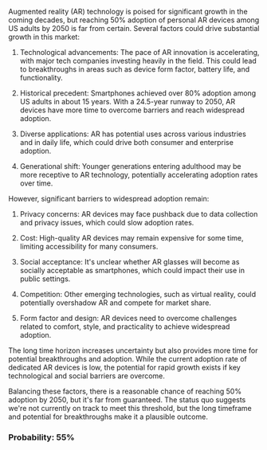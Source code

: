 Augmented reality (AR) technology is poised for significant growth in the coming decades, but reaching 50% adoption of personal AR devices among US adults by 2050 is far from certain. Several factors could drive substantial growth in this market:

1. Technological advancements: The pace of AR innovation is accelerating, with major tech companies investing heavily in the field. This could lead to breakthroughs in areas such as device form factor, battery life, and functionality.

2. Historical precedent: Smartphones achieved over 80% adoption among US adults in about 15 years. With a 24.5-year runway to 2050, AR devices have more time to overcome barriers and reach widespread adoption.

3. Diverse applications: AR has potential uses across various industries and in daily life, which could drive both consumer and enterprise adoption.

4. Generational shift: Younger generations entering adulthood may be more receptive to AR technology, potentially accelerating adoption rates over time.

However, significant barriers to widespread adoption remain:

1. Privacy concerns: AR devices may face pushback due to data collection and privacy issues, which could slow adoption rates.

2. Cost: High-quality AR devices may remain expensive for some time, limiting accessibility for many consumers.

3. Social acceptance: It's unclear whether AR glasses will become as socially acceptable as smartphones, which could impact their use in public settings.

4. Competition: Other emerging technologies, such as virtual reality, could potentially overshadow AR and compete for market share.

5. Form factor and design: AR devices need to overcome challenges related to comfort, style, and practicality to achieve widespread adoption.

The long time horizon increases uncertainty but also provides more time for potential breakthroughs and adoption. While the current adoption rate of dedicated AR devices is low, the potential for rapid growth exists if key technological and social barriers are overcome.

Balancing these factors, there is a reasonable chance of reaching 50% adoption by 2050, but it's far from guaranteed. The status quo suggests we're not currently on track to meet this threshold, but the long timeframe and potential for breakthroughs make it a plausible outcome.

### Probability: 55%